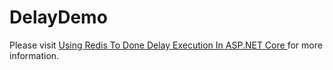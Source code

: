 # DelayDemo

Please visit [Using Redis To Done Delay Execution In ASP.NET Core
](https://www.c-sharpcorner.com/article/using-redis-to-done-delay-execution-in-asp-net-core/) for more information.